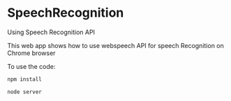 # SpeechRecognition
Using Speech Recognition API

This web app shows how to use webspeech API for speech Recognition on Chrome browser

To use the code: 
```bash
npm install 
```

```bash
node server 
```



